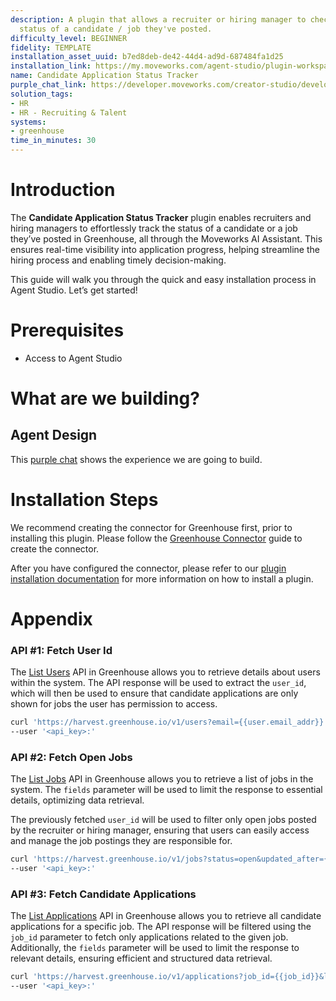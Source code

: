 ```yaml
---
description: A plugin that allows a recruiter or hiring manager to check-in on the
  status of a candidate / job they've posted.
difficulty_level: BEGINNER
fidelity: TEMPLATE
installation_asset_uuid: b7ed8deb-de42-44d4-ad9d-687484fa1d25
installation_link: https://my.moveworks.com/agent-studio/plugin-workspace/plugins?externalAssetId=120d9bb9-3be2-4f76-8077-3563f4121bf7
name: Candidate Application Status Tracker
purple_chat_link: https://developer.moveworks.com/creator-studio/developer-tools/purple-chat/?conversation=%7B%22startTimestamp%22%3A%2211%3A43+AM%22%2C%22messages%22%3A%5B%7B%22parts%22%3A%5B%7B%22richText%22%3A%22Can+I+view+the+status+of+candidates+for+a+role+I+posted%3F%22%7D%5D%2C%22role%22%3A%22user%22%7D%2C%7B%22parts%22%3A%5B%7B%22reasoningSteps%22%3A%5B%7B%22richText%22%3A%22Checking+your+access+to+recruitment+tools%22%2C%22status%22%3A%22success%22%7D%2C%7B%22richText%22%3A%22Locating+candidates+for+your+role%22%2C%22status%22%3A%22success%22%7D%2C%7B%22richText%22%3A%22Gathering+the+latest+updates+on+candidate+statuses%22%2C%22status%22%3A%22pending%22%7D%5D%7D%2C%7B%22richText%22%3A%22Stay+informed+about+the+progress+of+candidates+through+the+recruitment+process+for+the+role+you%27ve+posted.%22%7D%2C%7B%22richText%22%3A%22Here+are+the+latest+updates%3A%3Cbr%3E%3Cb%3EJane+Doe%3A%3C%2Fb%3E+Interview+scheduled+for+06%2F15+-+%3Ci%3EEngineering+Manager%3C%2Fi%3E%3Cbr%3E%3Cb%3EJohn+Smith%3A%3C%2Fb%3E+Offer+extended+-+%3Ci%3EProduct+Designer%3C%2Fi%3E%3Cbr%3E%3Cb%3EAlice+Johnson%3A%3C%2Fb%3E+Awaiting+reference+check+-+%3Ci%3EMarketing+Specialist%3C%2Fi%3E%3Cbr%3E%3Cb%3EBob+Williams%3A%3C%2Fb%3E+Application+under+review+-+%3Ci%3ESoftware+Developer%3C%2Fi%3E%22%7D%2C%7B%22citations%22%3A%5B%7B%22citationTitle%22%3A%22Engineering+Manager%22%2C%22connectorName%22%3A%22greenhouse%22%7D%2C%7B%22citationTitle%22%3A%22Product+Designer%22%2C%22connectorName%22%3A%22greenhouse%22%7D%2C%7B%22citationTitle%22%3A%22Marketing+Specialist%22%2C%22connectorName%22%3A%22greenhouse%22%7D%2C%7B%22citationTitle%22%3A%22Software+Developer%22%2C%22connectorName%22%3A%22greenhouse%22%7D%5D%7D%5D%2C%22role%22%3A%22assistant%22%7D%5D%7D
solution_tags:
- HR
- HR - Recruiting & Talent
systems:
- greenhouse
time_in_minutes: 30
---
```


# Introduction

The **Candidate Application Status Tracker** plugin enables recruiters and hiring managers to effortlessly track the status of a candidate or a job they’ve posted in Greenhouse, all through the Moveworks AI Assistant. This ensures real-time visibility into application progress, helping streamline the hiring process and enabling timely decision-making.

This guide will walk you through the quick and easy installation process in Agent Studio. Let’s get started!

# Prerequisites

- Access to Agent Studio

# What are we building?

## Agent Design

This [purple chat](https://developer.moveworks.com/creator-studio/developer-tools/purple-chat/?conversation=%7B%22startTimestamp%22%3A%2211%3A43+AM%22%2C%22messages%22%3A%5B%7B%22parts%22%3A%5B%7B%22richText%22%3A%22Can+I+view+the+status+of+candidates+for+a+role+I+posted%3F%22%7D%5D%2C%22role%22%3A%22user%22%7D%2C%7B%22parts%22%3A%5B%7B%22reasoningSteps%22%3A%5B%7B%22richText%22%3A%22Checking+your+access+to+recruitment+tools%22%2C%22status%22%3A%22success%22%7D%2C%7B%22richText%22%3A%22Locating+candidates+for+your+role%22%2C%22status%22%3A%22success%22%7D%2C%7B%22richText%22%3A%22Gathering+the+latest+updates+on+candidate+statuses%22%2C%22status%22%3A%22pending%22%7D%5D%7D%2C%7B%22richText%22%3A%22Stay+informed+about+the+progress+of+candidates+through+the+recruitment+process+for+the+role+you%27ve+posted.%22%7D%2C%7B%22richText%22%3A%22Here+are+the+latest+updates%3A%3Cbr%3E%3Cb%3EJane+Doe%3A%3C%2Fb%3E+Interview+scheduled+for+06%2F15+-+%3Ci%3EEngineering+Manager%3C%2Fi%3E%3Cbr%3E%3Cb%3EJohn+Smith%3A%3C%2Fb%3E+Offer+extended+-+%3Ci%3EProduct+Designer%3C%2Fi%3E%3Cbr%3E%3Cb%3EAlice+Johnson%3A%3C%2Fb%3E+Awaiting+reference+check+-+%3Ci%3EMarketing+Specialist%3C%2Fi%3E%3Cbr%3E%3Cb%3EBob+Williams%3A%3C%2Fb%3E+Application+under+review+-+%3Ci%3ESoftware+Developer%3C%2Fi%3E%22%7D%2C%7B%22citations%22%3A%5B%7B%22citationTitle%22%3A%22Engineering+Manager%22%2C%22connectorName%22%3A%22greenhouse%22%7D%2C%7B%22citationTitle%22%3A%22Product+Designer%22%2C%22connectorName%22%3A%22greenhouse%22%7D%2C%7B%22citationTitle%22%3A%22Marketing+Specialist%22%2C%22connectorName%22%3A%22greenhouse%22%7D%2C%7B%22citationTitle%22%3A%22Software+Developer%22%2C%22connectorName%22%3A%22greenhouse%22%7D%5D%7D%5D%2C%22role%22%3A%22assistant%22%7D%5D%7D) shows the experience we are going to build.

# Installation Steps

We recommend creating the connector for Greenhouse first, prior to installing this plugin. Please follow the [Greenhouse Connector](https://developer.moveworks.com/creator-studio/resources/connector?id=greenhouse) guide to create the connector.

After you have configured the connector, please refer to our [plugin installation documentation](https://help.moveworks.com/docs/ai-agent-marketplace-installation) for more information on how to install a plugin. 

# Appendix

### API #1: Fetch User Id

The [List Users](https://developers.greenhouse.io/harvest.html?shell#get-list-users) API in Greenhouse allows you to retrieve details about users within the system. The API response will be used to extract the `user_id`, which will then be used to ensure that candidate applications are only shown for jobs the user has permission to access.

```bash
curl 'https://harvest.greenhouse.io/v1/users?email={{user.email_addr}}'
--user '<api_key>:'
```

### API #2: Fetch Open Jobs

The [List Jobs](https://developers.greenhouse.io/harvest.html?shell#get-list-jobs) API in Greenhouse allows you to retrieve a list of jobs in the system. The `fields` parameter will be used to limit the response to essential details, optimizing data retrieval.

The previously fetched `user_id` will be used to filter only open jobs posted by the recruiter or hiring manager, ensuring that users can easily access and manage the job postings they are responsible for.

```bash
curl 'https://harvest.greenhouse.io/v1/jobs?status=open&updated_after={{updated_after}}'
--user '<api_key>:'
```

### API #3: Fetch Candidate Applications

The [List Applications](https://developers.greenhouse.io/harvest.html?shell#get-list-applications) API in Greenhouse allows you to retrieve all candidate applications for a specific job. The API response will be filtered using the `job_id` parameter to fetch only applications related to the given job. Additionally, the `fields` parameter will be used to limit the response to relevant details, ensuring efficient and structured data retrieval.

```bash
curl 'https://harvest.greenhouse.io/v1/applications?job_id={{job_id}}&last_activity_after={{last_activity_after}}'
--user '<api_key>:'
```